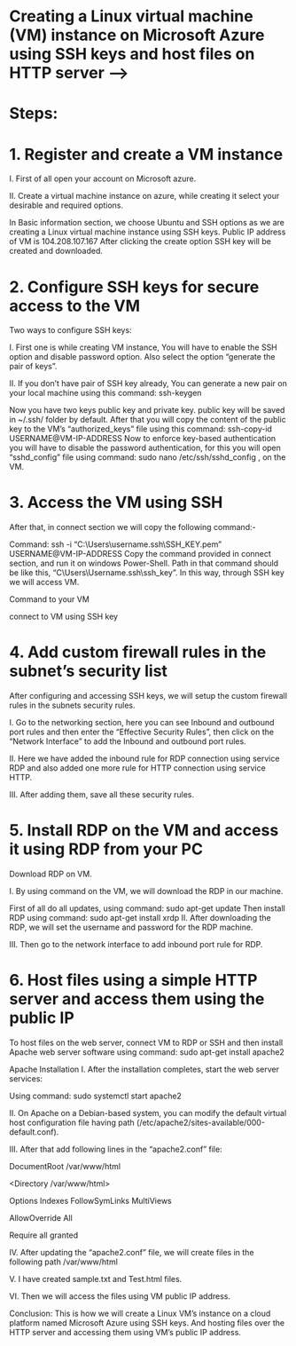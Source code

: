 # Creating a Linux virtual machine (VM) instance on Microsoft Azure using SSH keys and host files on HTTP server -->
# Steps:
# 1. Register and create a VM instance
I. First of all open your account on Microsoft azure.

II. Create a virtual machine instance on azure, while creating it select your desirable and required options.

In Basic information section, we choose Ubuntu and SSH options as we are creating a Linux virtual machine instance using SSH keys.
Public IP address of VM is 104.208.107.167
After clicking the create option SSH key will be created and downloaded.

# 2. Configure SSH keys for secure access to the VM
Two ways to configure SSH keys:

I. First one is while creating VM instance, You will have to enable the SSH option and disable password option. Also select the option “generate the pair of keys”.


II. If you don’t have pair of SSH key already, You can generate a new pair on your local machine using this command: ssh-keygen

Now you have two keys public key and private key. public key will be saved in ~/.ssh/ folder by default. After that you will copy the content of the public key to the VM’s “authorized_keys” file using this command: ssh-copy-id USERNAME@VM-IP-ADDRESS
Now to enforce key-based authentication you will have to disable the password authentication, for this you will open “sshd_config” file using command: sudo nano /etc/ssh/sshd_config , on the VM.
# 3. Access the VM using SSH
After that, in connect section we will copy the following command:-

Command: ssh -i “C:\Users\username\.ssh\SSH_KEY.pem” USERNAME@VM-IP-ADDRESS
Copy the command provided in connect section, and run it on windows Power-Shell.
Path in that command should be like this, “C\Users\Username\.ssh\ssh_key”.
In this way, through SSH key we will access VM.

Command to your VM

connect to VM using SSH key
# 4. Add custom firewall rules in the subnet’s security list
After configuring and accessing SSH keys, we will setup the custom firewall rules in the subnets security rules.

I. Go to the networking section, here you can see Inbound and outbound port rules and then enter the “Effective Security Rules”, then click on the “Network Interface” to add the Inbound and outbound port rules.

II. Here we have added the inbound rule for RDP connection using service RDP and also added one more rule for HTTP connection using service HTTP.

III. After adding them, save all these security rules.


# 5. Install RDP on the VM and access it using RDP from your PC
Download RDP on VM.

I. By using command on the VM, we will download the RDP in our machine.

First of all do all updates, using command: sudo apt-get update
Then install RDP using command: sudo apt-get install xrdp
II. After downloading the RDP, we will set the username and password for the RDP machine.

III. Then go to the network interface to add inbound port rule for RDP.


# 6. Host files using a simple HTTP server and access them using the public IP
To host files on the web server, connect VM to RDP or SSH and then install Apache web server software using command: sudo apt-get install apache2


Apache Installation
I. After the installation completes, start the web server services:

Using command: sudo systemctl start apache2

II. On Apache on a Debian-based system, you can modify the default virtual host configuration file having path (/etc/apache2/sites-available/000-default.conf).

III. After that add following lines in the “apache2.conf” file:

DocumentRoot /var/www/html

<Directory /var/www/html>

Options Indexes FollowSymLinks MultiViews

AllowOverride All

Require all granted

</Directory>

IV. After updating the “apache2.conf” file, we will create files in the following path /var/www/html

V. I have created sample.txt and Test.html files.

VI. Then we will access the files using VM public IP address.

Conclusion:
This is how we will create a Linux VM’s instance on a cloud platform named Microsoft Azure using SSH keys. And hosting files over the HTTP server and accessing them using VM’s public IP address.
